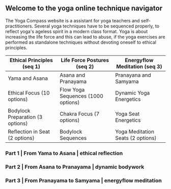 ## Welcome to the yoga online technique navigator

The Yoga Compass website is a assistant for yoga teachers and self-practitioners. Several yoga techniques have to be sequenced properly, to reflect yoga's ageless spirit in a modern class format. Yoga is about increasing the life force and this can lead to abuse, if the yoga exercises are performed as standalone techniques without devoting oneself to ethical principles.

Ethical Principles (seq 1) | Life Force Postures (seq 2) | Energyflow Meditation (seq 3)
------------ | ------------- | -------------
Yama and Asana | Asana and Pranayama | Pranayana and Samyama
Ethical Focus (10 options) | Flow Yoga Sequences (1000 options) | Dynamic Yoga Energetics
Bodylock Preparation (3 options) | Chakra Focus (7 options) | Yoga Seat Energetics
Reflection in Seat (2 options) | Bodylock Sequences | Yoga Meditation Seats (2 options)

### Part 1 | From Yama to Asana | ethical reflection

### Part 2 | From Asana to Pranayama | dynamic bodywork

### Part 3 | From Pranayama to Samyama | energyflow meditation
